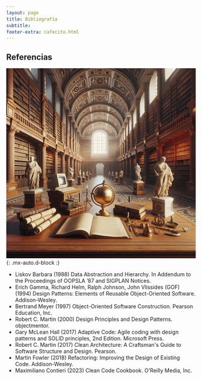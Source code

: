 ```yaml
---
layout: page
title: Bibliografía
subtitle: 
footer-extra: cafecito.html
---
```


## Referencias

![Biblioteca antigua con ordenador](assets/img/Biblioteca-antigua-ordenador512.png){: .mx-auto.d-block :}

- Liskov Barbara (1988) Data Abstraction and Hierarchy. In Addendum to the Proceedings of OOPSLA ’87 and SIGPLAN Notices.
- Erich Gamma, Richard Helm, Ralph Johnson, John Vlissides (GOF) (1994) Design Patterns: Elements of Reusable Object-Oriented Software. Addison-Wesley.
- Bertrand Meyer (1997) Object-Oriented Software Construction. Pearson Education, Inc.
- Robert C. Martin (2000) Design Principles and Design Patterns. objectmentor.
- Gary McLean Hall (2017) Adaptive Code: Agile coding with design patterns and SOLID principles, 2nd Edition. Microsoft Press.
- Robert C. Martin (2017) Clean Architecture: A Craftsman's Guide to Software Structure and Design. Pearson.
- Martin Fowler (2018) Refactoring: Improving the Design of Existing Code. Addison-Wesley.
- Maximiliano Contieri (2023) Clean Code Cookbook. O'Reilly Media, Inc.
